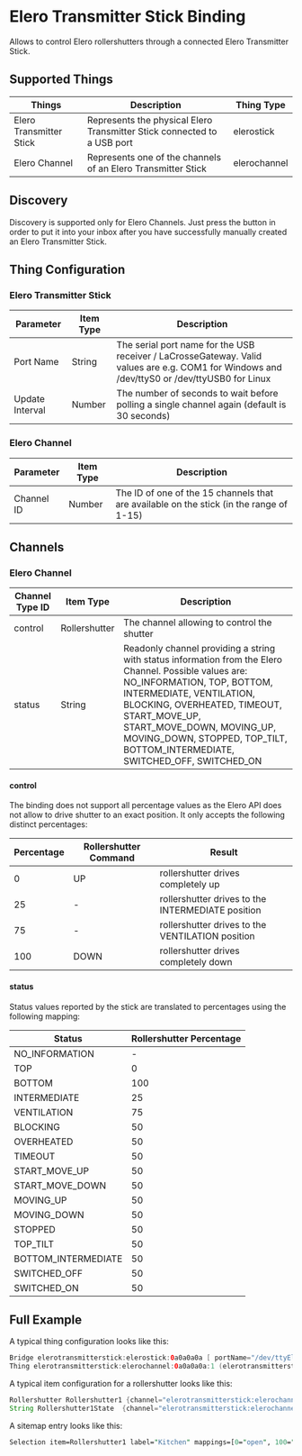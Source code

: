 # Elero Transmitter Stick Binding

Allows to control Elero rollershutters through a connected Elero Transmitter Stick.

## Supported Things

|         Things          |                               Description                               |  Thing Type  |
|-------------------------|-------------------------------------------------------------------------|--------------|
| Elero Transmitter Stick | Represents the physical Elero Transmitter Stick connected to a USB port | elerostick   |
| Elero Channel           | Represents one of the channels of an Elero Transmitter Stick            | elerochannel |

## Discovery

Discovery is supported only for Elero Channels. Just press the button in order to put it into your inbox after you have successfully manually created an Elero Transmitter Stick.

## Thing Configuration

### Elero Transmitter Stick

|    Parameter    | Item Type |                                                                 Description                                                                  |
|-----------------|-----------|----------------------------------------------------------------------------------------------------------------------------------------------|
| Port Name       | String    | The serial port name for the USB receiver / LaCrosseGateway. Valid values are e.g. COM1 for Windows and /dev/ttyS0 or /dev/ttyUSB0 for Linux |
| Update Interval | Number    | The number of seconds to wait before polling a single channel again (default is 30 seconds)                                                  |

### Elero Channel

| Parameter  | Item Type |                                       Description                                       |
|------------|-----------|-----------------------------------------------------------------------------------------|
| Channel ID | Number    | The ID of one of the 15 channels that are available on the stick (in the range of 1-15) |

## Channels

### Elero Channel

| Channel Type ID |   Item Type   |                                                                                                                                                        Description                                                                                                                                                        |
|-----------------|---------------|---------------------------------------------------------------------------------------------------------------------------------------------------------------------------------------------------------------------------------------------------------------------------------------------------------------------------|
| control         | Rollershutter | The channel allowing to control the shutter                                                                                                                                                                                                                                                                               |
| status          | String        | Readonly channel providing a string with status information from the Elero Channel. Possible values are: NO_INFORMATION, TOP, BOTTOM, INTERMEDIATE, VENTILATION, BLOCKING, OVERHEATED, TIMEOUT, START_MOVE_UP, START_MOVE_DOWN, MOVING_UP, MOVING_DOWN, STOPPED, TOP_TILT, BOTTOM_INTERMEDIATE, SWITCHED_OFF, SWITCHED_ON |

#### control

The binding does not support all percentage values as the Elero API does not allow to drive shutter to an exact position.
It only accepts the following distinct percentages:

| Percentage | Rollershutter Command |                      Result                       |
|------------|-----------------------|---------------------------------------------------|
| 0          | UP                    | rollershutter drives completely up                |
| 25         | -                     | rollershutter drives to the INTERMEDIATE position |
| 75         | -                     | rollershutter drives to the VENTILATION position  |
| 100        | DOWN                  | rollershutter drives completely down              |

#### status

Status values reported by the stick are translated to percentages using the following mapping:

|       Status        | Rollershutter Percentage |
|---------------------|--------------------------|
| NO_INFORMATION      | -                        |
| TOP                 | 0                        |
| BOTTOM              | 100                      |
| INTERMEDIATE        | 25                       |
| VENTILATION         | 75                       |
| BLOCKING            | 50                       |
| OVERHEATED          | 50                       |
| TIMEOUT             | 50                       |
| START_MOVE_UP       | 50                       |
| START_MOVE_DOWN     | 50                       |
| MOVING_UP           | 50                       |
| MOVING_DOWN         | 50                       |
| STOPPED             | 50                       |
| TOP_TILT            | 50                       |
| BOTTOM_INTERMEDIATE | 50                       |
| SWITCHED_OFF        | 50                       |
| SWITCHED_ON         | 50                       |

## Full Example

A typical thing configuration looks like this:

```java
Bridge elerotransmitterstick:elerostick:0a0a0a0a [ portName="/dev/ttyElero2", updateInterval=5000 ]
Thing elerotransmitterstick:elerochannel:0a0a0a0a:1 (elerotransmitterstick:elerostick:0a0a0a0a) [ channelId=1 ]
```

A typical item configuration for a rollershutter looks like this:

```java
Rollershutter Rollershutter1 {channel="elerotransmitterstick:elerochannel:0a0a0a0a:1:control",autoupdate="false" }
String Rollershutter1State  {channel="elerotransmitterstick:elerochannel:0a0a0a0a:1:status" } 
```

A sitemap entry looks like this:

```perl
Selection item=Rollershutter1 label="Kitchen" mappings=[0="open", 100="closed", 25="shading"]
```

